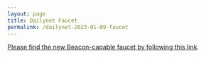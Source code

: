 ```yaml
---
layout: page
title: Dailynet Faucet
permalink: /dailynet-2023-01-09-faucet
---
```


[Please find the new Beacon-capable faucet by following this link](https://faucet.dailynet-2023-01-09.teztnets.xyz).

